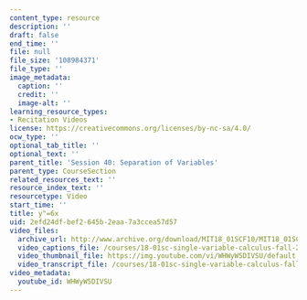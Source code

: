 ```yaml
---
content_type: resource
description: ''
draft: false
end_time: ''
file: null
file_size: '108984371'
file_type: ''
image_metadata:
  caption: ''
  credit: ''
  image-alt: ''
learning_resource_types:
- Recitation Videos
license: https://creativecommons.org/licenses/by-nc-sa/4.0/
ocw_type: ''
optional_tab_title: ''
optional_text: ''
parent_title: 'Session 40: Separation of Variables'
parent_type: CourseSection
related_resources_text: ''
resource_index_text: ''
resourcetype: Video
start_time: ''
title: y"=6x
uid: 2efd24df-bef2-645b-2eaa-7a3ccea57d57
video_files:
  archive_url: http://www.archive.org/download/MIT18_01SCF10/MIT18_01SCF10Rec_34_300k.mp4
  video_captions_file: /courses/18-01sc-single-variable-calculus-fall-2010/ea023aaae43a5715a50bf08a28beb885_WHWyW5DIVSU.vtt
  video_thumbnail_file: https://img.youtube.com/vi/WHWyW5DIVSU/default.jpg
  video_transcript_file: /courses/18-01sc-single-variable-calculus-fall-2010/27951c9c79f4e487ff71ba8a6494cfae_WHWyW5DIVSU.pdf
video_metadata:
  youtube_id: WHWyW5DIVSU
---
```

